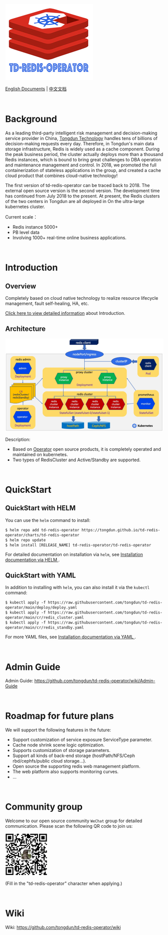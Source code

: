 
![td-redis-operator](docs/imgs/td-redis-operator-logo.jpg)


<a href="README.md">English Documents</a>  |  <a href="README-zh.md">中文文档</a>

<br>

# Background

As a leading third-party intelligent risk management and decision-making service provider in China, <a href="https://www.tongdun.net">Tongdun Technology</a> handles tens of billions of decision-making requests every day. Therefore, in Tongdun's main data storage infrastructure, Redis is widely used as a cache component. During the peak business period, the cluster actually deploys more than a thousand Redis instances, which is bound to bring great challenges to DBA operation and maintenance management and control. In 2018, we promoted the full containerization of stateless applications in the group, and created a cache cloud product that combines cloud-native technology! <br>

The first version of td-redis-operator can be traced back to 2018. The external open source version is the second version. The development time has continued from July 2018 to the present. At present, the Redis clusters of the two centers in Tongdun are all deployed in On the ultra-large kubernetes cluster.<br>

Current scale：
* Redis instance 5000+
* PB level data
* Involving 1000+ real-time online business applications.

<br>

# Introduction

## Overview

Completely based on cloud native technology to realize resource lifecycle management, fault self-healing, HA, etc.

<a href="https://github.com/tongdun/td-redis-operator/wiki/Introduction">Click here to view detailed information</a> about Introduction.


## Architecture

![td-redis-operator](docs/imgs/td-redis-operator-arch.jpg)

Description:
* Based on <a href="https://kubernetes.io/docs/concepts/extend-kubernetes/operator/">Operator</a> open source products, it is completely operated and maintained on kubernetes.
* Two types of RedisCluster and Active/Standby are supported.


<br>

# QuickStart

## QuickStart with HELM

You can use the `helm` command to install:

```
$ helm repo add td-redis-operator https://tongdun.github.io/td-redis-operator/charts/td-redis-operator
$ helm repo update
$ helm install [RELEASE_NAME] td-redis-operator/td-redis-operator      
```

For detailed documentation on installation via `helm`, see <a href="https://github.com/tongdun/td-redis-operator/wiki/Install-td-redis-operator-via-HELM"> Installation documentation via HELM </a>.

## QuickStart with YAML

In addition to installing with `helm`, you can also install it via the `kubectl` command:

```
$ kubectl apply -f https://raw.githubusercontent.com/tongdun/td-redis-operator/main/deploy/deploy.yaml
$ kubectl apply -f https://raw.githubusercontent.com/tongdun/td-redis-operator/main/cr/redis_cluster.yaml
$ kubectl apply -f https://raw.githubusercontent.com/tongdun/td-redis-operator/main/cr/redis_standby.yaml

```

For more YAML files, see <a href="https://github.com/tongdun/td-redis-operator/wiki/Install-td-redis-operator-via-YAML"> Installation documentation via YAML </a>.

<br>

# Admin Guide

Admin Guide: <a href="https://github.com/tongdun/td-redis-operator/wiki/Admin-Guide">https://github.com/tongdun/td-redis-operator/wiki/Admin-Guide</a>

<br>

# Roadmap for future plans

We will support the following features in the future:

* Support customization of service exposure ServiceType parameter.
* Cache node shrink scene logic optimization.
* Supports customization of storage parameters.
* Support all kinds of back-end storage (hostPath/NFS/Ceph rbd/cephfs/public cloud storage...).
* Open source the supporting redis web management platform.
* The web platform also supports monitoring curves.
* ...


<br>

# Community group

Welcome to our open source community `WeChat` group for detailed communication. Please scan the following QR code to join us:
    
![td-redis-operator](docs/imgs/wechatqrcode.jpg)   

(Fill in the "td-redis-operator" character when applying.)

<br>

# Wiki

Wiki: <a href="https://github.com/tongdun/td-redis-operator/wiki">https://github.com/tongdun/td-redis-operator/wiki</a>

<br>
<br>


